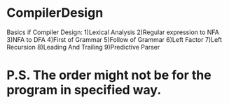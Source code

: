 # CompilerDesign

Basics if Compiler Design:
1)Lexical Analysis
2)Regular expression to NFA
3)NFA to DFA
4)First of Grammar
5)Follow of Grammar
6)Left Factor 
7)Left Recursion
8)Leading And Trailing
9)Predictive Parser

# P.S. The order might not be for the program in specified way.
